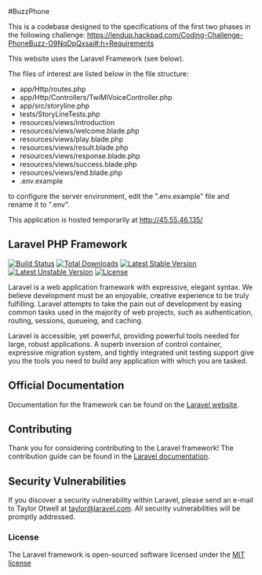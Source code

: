 #BuzzPhone

This is a codebase designed to the specifications of the first two phases in the following challenge: https://lendup.hackpad.com/Coding-Challenge-PhoneBuzz-O9NqDpQxsai#:h=Requirements

This website uses the Laravel Framework (see below).

The files of interest are listed below in the file structure:

* app/Http/routes.php
* app/Http/Controllers/TwiMlVoiceController.php
* app/src/storyline.php
* tests/StoryLineTests.php
* resources/views/introduction
* resources/views/welcome.blade.php
* resources/views/play.blade.php
* resources/views/result.blade.php
* resources/views/response.blade.php
* resources/views/success.blade.php
* resources/views/end.blade.php
* .env.example

to configure the server environment, edit the ".env.example" file and rename it to ".env".

This application is hosted temporarily at http://45.55.46.135/

## Laravel PHP Framework

[![Build Status](https://travis-ci.org/laravel/framework.svg)](https://travis-ci.org/laravel/framework)
[![Total Downloads](https://poser.pugx.org/laravel/framework/d/total.svg)](https://packagist.org/packages/laravel/framework)
[![Latest Stable Version](https://poser.pugx.org/laravel/framework/v/stable.svg)](https://packagist.org/packages/laravel/framework)
[![Latest Unstable Version](https://poser.pugx.org/laravel/framework/v/unstable.svg)](https://packagist.org/packages/laravel/framework)
[![License](https://poser.pugx.org/laravel/framework/license.svg)](https://packagist.org/packages/laravel/framework)

Laravel is a web application framework with expressive, elegant syntax. We believe development must be an enjoyable, creative experience to be truly fulfilling. Laravel attempts to take the pain out of development by easing common tasks used in the majority of web projects, such as authentication, routing, sessions, queueing, and caching.

Laravel is accessible, yet powerful, providing powerful tools needed for large, robust applications. A superb inversion of control container, expressive migration system, and tightly integrated unit testing support give you the tools you need to build any application with which you are tasked.

## Official Documentation

Documentation for the framework can be found on the [Laravel website](http://laravel.com/docs).

## Contributing

Thank you for considering contributing to the Laravel framework! The contribution guide can be found in the [Laravel documentation](http://laravel.com/docs/contributions).

## Security Vulnerabilities

If you discover a security vulnerability within Laravel, please send an e-mail to Taylor Otwell at taylor@laravel.com. All security vulnerabilities will be promptly addressed.

### License

The Laravel framework is open-sourced software licensed under the [MIT license](http://opensource.org/licenses/MIT)
